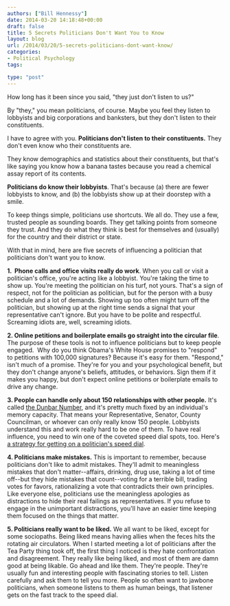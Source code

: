 ```yaml
---
authors: ["Bill Hennessy"]
date: 2014-03-20 14:18:48+00:00
draft: false
title: 5 Secrets Politicians Don't Want You to Know
layout: blog
url: /2014/03/20/5-secrets-politicians-dont-want-know/
categories:
- Political Psychology
tags:

type: "post"
---
```


How long has it been since you said, "they just don't listen to us?"

By "they," you mean politicians, of course. Maybe you feel they listen to lobbyists and big corporations and banksters, but they don't listen to their constituents.

I have to agree with you. **Politicians don't listen to their constituents.** They don't even know who their constituents are.

They know demographics and statistics about their constituents, but that's like saying you know how a banana tastes because you read a chemical assay report of its contents.

**Politicians do know their lobbyists**. That's because (a) there are fewer lobbyists to know, and (b) the lobbyists show up at their doorstep with a smile.

To keep things simple, politicians use shortcuts. We all do. They use a few, trusted people as sounding boards. They get talking points from someone they trust. And they do what they think is best for themselves and (usually) for the country and their district or state.

With that in mind, here are five secrets of influencing a politician that politicians don't want you to know.

**1.  Phone calls and office visits really do work**. When you call or visit a politician's office, you're acting like a lobbyist. You're taking the time to show up. You're meeting the politician on his turf, not yours. That's a sign of respect, not for the politician as politician, but for the person with a busy schedule and a lot of demands. Showing up too often might turn off the politician, but showing up at the right time sends a signal that your representative can't ignore. But you have to be polite and respectful. Screaming idiots are, well, screaming idiots.

**2. Online petitions and boilerplate emails go straight into the circular file**. The purpose of these tools is not to influence politicians but to keep people engaged.  Why do you think Obama's White House promises to "respond" to petitions with 100,000 signatures? Because it's easy for them. "Respond," isn't much of a promise. They're for you and your psychological benefit, but they don't change anyone's beliefs, attitudes, or behaviors. Sign them if it makes you happy, but don't expect online petitions or boilerplate emails to drive any change.

**3. People can handle only about 150 relationships with other people.** It's called [the Dunbar Number](https://www.businessweek.com/articles/2013-01-10/the-dunbar-number-from-the-guru-of-social-networks), and it's pretty much fixed by an individual's memory capacity. That means your Representative, Senator, County Councilman, or whoever can only really know 150 people. Lobbyists understand this and work really hard to be one of them. To have real influence, you need to win one of the coveted speed dial spots, too. Here's [a strategy for getting on a politician's speed dial](https://hennessysview.com/2014/03/15/talk-politician/).

**4. Politicians make mistakes.** This is important to remember, because politicians don't like to admit mistakes. They'll admit to meaningless mistakes that don't matter--affairs, drinking, drug use, taking a lot of time off--but they hide mistakes that count--voting for a terrible bill, trading votes for favors, rationalizing a vote that contradicts their own principles. Like everyone else, politicians use the meaningless apologies as distractions to hide their real failings as representatives. If you refuse to engage in the unimportant distractions, you'll have an easier time keeping them focused on the things that matter.

**5. Politicians really want to be liked.** We all want to be liked, except for some sociopaths. Being liked means having allies when the feces hits the rotating air circulators. When I started meeting a lot of politicians after the Tea Party thing took off, the first thing I noticed is they hate confrontation and disagreement. They really like being liked, and most of them are damn good at being likable. Go ahead and like them. They're people. They're usually fun and interesting people with fascinating stories to tell. Listen carefully and ask them to tell you more. People so often want to jawbone politicians, when someone listens to them as human beings, that listener gets on the fast track to the speed dial.


